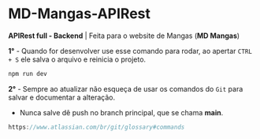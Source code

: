 # MD-Mangas-APIRest
**APIRest full - Backend** | Feita para o website de Mangas (**MD Mangas**)

**1°** - Quando for desenvolver use esse comando para rodar, ao apertar ``CTRL + S`` ele salva o arquivo e reinicia o projeto.
```js
npm run dev
```

**2°** - Sempre ao atualizar não esqueça de usar os comandos do ``Git`` para salvar e documentar a alteração.
- Nunca salve dê push no branch principal, que se chama **main**.
```js
https://www.atlassian.com/br/git/glossary#commands
```

